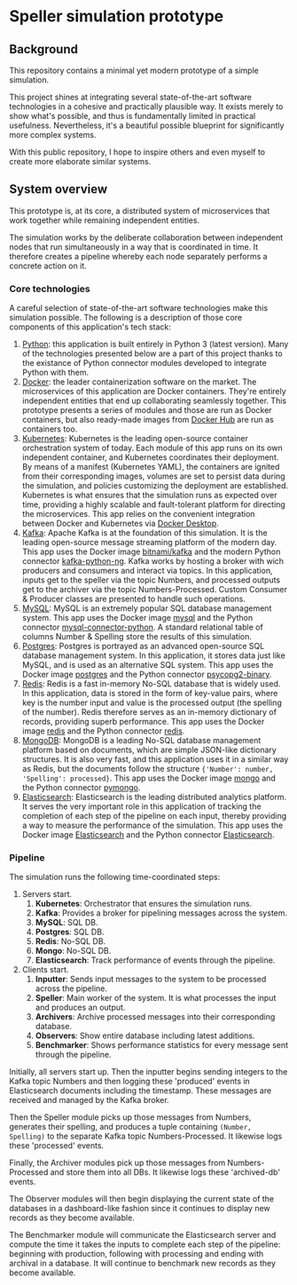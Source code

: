 # Speller simulation prototype

## Background

This repository contains a minimal yet modern prototype of a simple simulation.

This project shines at integrating several state-of-the-art software technologies in a cohesive and practically plausible way. It exists merely to show what's possible, and thus is fundamentally limited in practical usefulness. Nevertheless, it's a beautiful possible blueprint for significantly more complex systems.

With this public repository, I hope to inspire others and even myself to create more elaborate similar systems.

## System overview

This prototype is, at its core, a distributed system of microservices that work together while remaining independent entities.

The simulation works by the deliberate collaboration between independent nodes that run simultaneously in a way that is coordinated in time. It therefore creates a pipeline whereby each node separately performs a concrete action on it.

### Core technologies

A careful selection of state-of-the-art software technologies make this simulation possible. The following is a description of those core components of this application's tech stack:

1. [Python](https://www.python.org/): this application is built entirely in Python 3 (latest version). Many of the technologies presented below are a part of this project thanks to the existance of Python connector modules developed to integrate Python with them.
2. [Docker](https://www.docker.com/): the leader containerization software on the market. The microservices of this application are Docker containers. They're entirely independent entities that end up collaborating seamlessly together. This prototype presents a series of modules and those are run as Docker containers, but also ready-made images from [Docker Hub](https://hub.docker.com/) are run as containers too.
3. [Kubernetes](https://kubernetes.io/): Kubernetes is the leading open-source container orchestration system of today. Each module of this app runs on its own independent container, and Kubernetes coordinates their deployment. By means of a manifest (Kubernetes YAML), the containers are ignited from their corresponding images, volumes are set to persist data during the simulation, and policies customizing the deployment are established. Kubernetes is what ensures that the simulation runs as expected over time, providing a highly scalable and fault-tolerant platform for directing the microservices. This app relies on the convenient integration between Docker and Kubernetes via [Docker Desktop](https://www.docker.com/products/docker-desktop/).
4. [Kafka](https://kafka.apache.org/): Apache Kafka is at the foundation of this simulation. It is the leading open-source message streaming platform of the modern day. This app uses the Docker image [bitnami/kafka](https://hub.docker.com/r/bitnami/kafka) and the modern Python connector [kafka-python-ng](https://pypi.org/project/kafka-python-ng/). Kafka works by hosting a broker with wich producers and consumers and interact via topics. In this application, inputs get to the speller via the topic Numbers, and processed outputs get to the archiver via the topic Numbers-Processed. Custom Consumer & Producer classes are presented to handle such operations.
4. [MySQL](https://www.mysql.com/): MySQL is an extremely popular SQL database management system. This app uses the Docker image [mysql](https://hub.docker.com/_/mysql) and the Python connector [mysql-connector-python](https://pypi.org/project/mysql-connector-python/). A standard relational table of columns Number & Spelling store the results of this simulation.
5. [Postgres](https://www.postgresql.org/): Postgres is portrayed as an advanced open-source SQL database management system. In this application, it stores data just like MySQL, and is used as an alternative SQL system.  This app uses the Docker image [postgres](https://hub.docker.com/_/postgres) and the Python connector [psycopg2-binary](https://pypi.org/project/psycopg2-binary/).
6. [Redis](https://redis.io/): Redis is a fast in-memory No-SQL database that is widely used. In this application, data is stored in the form of key-value pairs, where key is the number input and value is the processed output (the spelling of the number). Redis therefore serves as an in-memory dictionary of records, providing superb performance. This app uses the Docker image [redis](https://hub.docker.com/_/redis) and the Python connector [redis](https://pypi.org/project/redis/).
7. [MongoDB](https://www.mongodb.com/): MongoDB is a leading No-SQL database management platform based on documents, which are simple JSON-like dictionary structures. It is also very fast, and this application uses it in a similar way as Redis, but the documents follow the structure `{'Number': number, 'Spelling': processed}`. This app uses the Docker image [mongo](https://hub.docker.com/_/mongo) and the Python connector [pymongo](https://pypi.org/project/pymongo/).
8. [Elasticsearch](https://www.elastic.co/Elasticsearch): Elasticsearch is the leading distributed analytics platform. It serves the very important role in this application of tracking the completion of each step of the pipeline on each input, thereby providing a way to measure the performance of the simulation. This app uses the Docker image [Elasticsearch](https://hub.docker.com/_/Elasticsearch) and the Python connector [Elasticsearch](https://pypi.org/project/Elasticsearch/).

### Pipeline

The simulation runs the following time-coordinated steps:

1. Servers start.
   1. **Kubernetes**: Orchestrator that ensures the simulation runs.
   2. **Kafka**: Provides a broker for pipelining messages across the system.
   2. **MySQL**: SQL DB.
   3. **Postgres**: SQL DB.
   4. **Redis**: No-SQL DB.
   5. **Mongo**: No-SQL DB.
   6. **Elasticsearch**: Track performance of events through the pipeline.
2. Clients start.
   1. **Inputter**: Sends input messages to the system to be processed across the pipeline.
   2. **Speller**: Main worker of the system. It is what processes the input and produces an output.
   3. **Archivers**: Archive processed messages into their corresponding database.
   4. **Observers**: Show entire database including latest additions.
   5. **Benchmarker**: Shows performance statistics for every message sent through the pipeline.

Initially, all servers start up. Then the inputter begins sending integers to the Kafka topic Numbers and then logging these 'produced' events in Elasticsearch documents including the timestamp. These messages are received and managed by the Kafka broker.

Then the Speller module picks up those messages from Numbers, generates their spelling, and produces a tuple containing `(Number, Spelling)` to the separate Kafka topic Numbers-Processed. It likewise logs these 'processed' events.

Finally, the Archiver modules pick up those messages from Numbers-Processed and store them into all DBs. It likewise logs these 'archived-db' events.

The Observer modules will then begin displaying the current state of the databases in a dashboard-like fashion since it continues to display new records as they become available.

The Benchmarker module will communicate the Elasticsearch server and compute the time it takes the inputs to complete each step of the pipeline: beginning with production, following with processing and ending with archival in a database. It will continue to benchmark new records as they become available.

